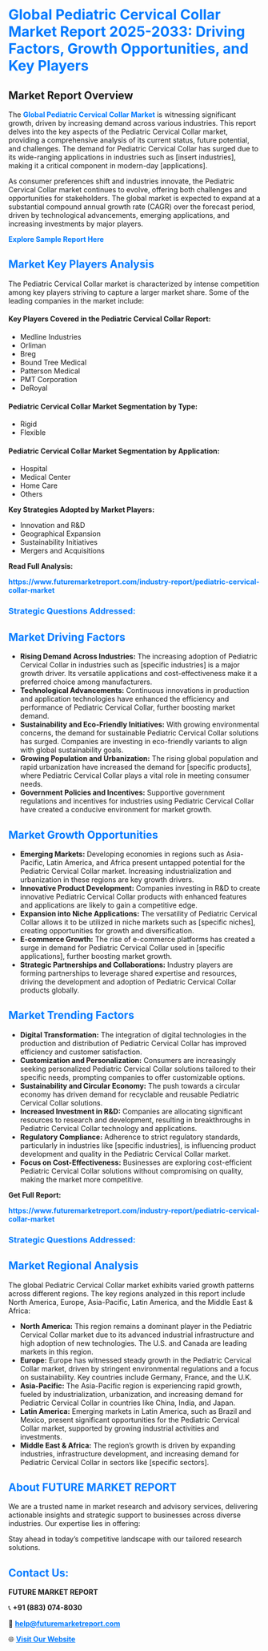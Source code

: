 <h1 style="color: #007BFF;">Global Pediatric Cervical Collar Market Report 2025-2033: Driving Factors, Growth Opportunities, and Key Players</h1>

<section id="overview">
<h2>Market Report Overview</h2>
<p>The <a href="https://www.futuremarketreport.com/industry-report/pediatric-cervical-collar-market" style="color: #007BFF; text-decoration: none;"><strong>Global Pediatric Cervical Collar Market</strong></a> is witnessing significant growth, driven by increasing demand across various industries. This report delves into the key aspects of the Pediatric Cervical Collar market, providing a comprehensive analysis of its current status, future potential, and challenges. The demand for Pediatric Cervical Collar has surged due to its wide-ranging applications in industries such as [insert industries], making it a critical component in modern-day [applications].</p>
<p>As consumer preferences shift and industries innovate, the Pediatric Cervical Collar market continues to evolve, offering both challenges and opportunities for stakeholders. The global market is expected to expand at a substantial compound annual growth rate (CAGR) over the forecast period, driven by technological advancements, emerging applications, and increasing investments by major players.</p>
</section>

<section id="overview">
<p><a href="https://www.futuremarketreport.com/request-sample/reportId=98951" style="color: #007BFF; text-decoration: none;"><strong>Explore Sample Report Here</strong></a></p>
</section>

<section id="key-players">
<h2 style="color: #007BFF;">Market Key Players Analysis</h2>
<p>The Pediatric Cervical Collar market is characterized by intense competition among key players striving to capture a larger market share. Some of the leading companies in the market include:</p>
<h4>Key Players Covered in the Pediatric Cervical Collar Report:</h4>
<ul><li>Medline Industries</li><li>Orliman</li><li>Breg</li><li>Bound Tree Medical</li><li>Patterson Medical</li><li>PMT Corporation</li><li>DeRoyal</li></ul>
<h4>Pediatric Cervical Collar Market Segmentation by Type:</h4>
<ul><li>Rigid</li><li>Flexible</li></ul>

<h4>Pediatric Cervical Collar Market Segmentation by Application:</h4>
<ul><li>Hospital</li><li>Medical Center</li><li>Home Care</li><li>Others</li></ul>
<p><strong>Key Strategies Adopted by Market Players:</strong></p>
<ul>
<li>Innovation and R&D</li>
<li>Geographical Expansion</li>
<li>Sustainability Initiatives</li>
<li>Mergers and Acquisitions</li>
</ul>
</section>

<section>
<p><strong>Read Full Analysis: </strong></p><a href="https://www.futuremarketreport.com/industry-report/pediatric-cervical-collar-market" style="color: #007BFF; text-decoration: none;"><strong>https://www.futuremarketreport.com/industry-report/pediatric-cervical-collar-market</strong></a>
<h3 style="color: #007BFF;">Strategic Questions Addressed:</h3>
</section>

<section id="driving-factors">
<h2 style="color: #007BFF;">Market Driving Factors</h2>
<ul>
<li><strong>Rising Demand Across Industries:</strong> The increasing adoption of Pediatric Cervical Collar in industries such as [specific industries] is a major growth driver. Its versatile applications and cost-effectiveness make it a preferred choice among manufacturers.</li>
<li><strong>Technological Advancements:</strong> Continuous innovations in production and application technologies have enhanced the efficiency and performance of Pediatric Cervical Collar, further boosting market demand.</li>
<li><strong>Sustainability and Eco-Friendly Initiatives:</strong> With growing environmental concerns, the demand for sustainable Pediatric Cervical Collar solutions has surged. Companies are investing in eco-friendly variants to align with global sustainability goals.</li>
<li><strong>Growing Population and Urbanization:</strong> The rising global population and rapid urbanization have increased the demand for [specific products], where Pediatric Cervical Collar plays a vital role in meeting consumer needs.</li>
<li><strong>Government Policies and Incentives:</strong> Supportive government regulations and incentives for industries using Pediatric Cervical Collar have created a conducive environment for market growth.</li>
</ul>
</section>

<section id="growth-opportunities">
<h2 style="color: #007BFF;">Market Growth Opportunities</h2>
<ul>
<li><strong>Emerging Markets:</strong> Developing economies in regions such as Asia-Pacific, Latin America, and Africa present untapped potential for the Pediatric Cervical Collar market. Increasing industrialization and urbanization in these regions are key growth drivers.</li>
<li><strong>Innovative Product Development:</strong> Companies investing in R&D to create innovative Pediatric Cervical Collar products with enhanced features and applications are likely to gain a competitive edge.</li>
<li><strong>Expansion into Niche Applications:</strong> The versatility of Pediatric Cervical Collar allows it to be utilized in niche markets such as [specific niches], creating opportunities for growth and diversification.</li>
<li><strong>E-commerce Growth:</strong> The rise of e-commerce platforms has created a surge in demand for Pediatric Cervical Collar used in [specific applications], further boosting market growth.</li>
<li><strong>Strategic Partnerships and Collaborations:</strong> Industry players are forming partnerships to leverage shared expertise and resources, driving the development and adoption of Pediatric Cervical Collar products globally.</li>
</ul>
</section>

<section id="trending-factors">
<h2 style="color: #007BFF;">Market Trending Factors</h2>
<ul>
<li><strong>Digital Transformation:</strong> The integration of digital technologies in the production and distribution of Pediatric Cervical Collar has improved efficiency and customer satisfaction.</li>
<li><strong>Customization and Personalization:</strong> Consumers are increasingly seeking personalized Pediatric Cervical Collar solutions tailored to their specific needs, prompting companies to offer customizable options.</li>
<li><strong>Sustainability and Circular Economy:</strong> The push towards a circular economy has driven demand for recyclable and reusable Pediatric Cervical Collar solutions.</li>
<li><strong>Increased Investment in R&D:</strong> Companies are allocating significant resources to research and development, resulting in breakthroughs in Pediatric Cervical Collar technology and applications.</li>
<li><strong>Regulatory Compliance:</strong> Adherence to strict regulatory standards, particularly in industries like [specific industries], is influencing product development and quality in the Pediatric Cervical Collar market.</li>
<li><strong>Focus on Cost-Effectiveness:</strong> Businesses are exploring cost-efficient Pediatric Cervical Collar solutions without compromising on quality, making the market more competitive.</li>
</ul>
</section>

<section>
<p><strong>Get Full Report: </strong></p><a href="https://www.futuremarketreport.com/industry-report/pediatric-cervical-collar-market" style="color: #007BFF; text-decoration: none;"><strong>https://www.futuremarketreport.com/industry-report/pediatric-cervical-collar-market</strong></a>
<h3 style="color: #007BFF;">Strategic Questions Addressed:</h3>
</section>


<section id="regional-analysis">
<h2 style="color: #007BFF;">Market Regional Analysis</h2>
<p>The global Pediatric Cervical Collar market exhibits varied growth patterns across different regions. The key regions analyzed in this report include North America, Europe, Asia-Pacific, Latin America, and the Middle East & Africa:</p>
<ul>
<li><strong>North America:</strong> This region remains a dominant player in the Pediatric Cervical Collar market due to its advanced industrial infrastructure and high adoption of new technologies. The U.S. and Canada are leading markets in this region.</li>
<li><strong>Europe:</strong> Europe has witnessed steady growth in the Pediatric Cervical Collar market, driven by stringent environmental regulations and a focus on sustainability. Key countries include Germany, France, and the U.K.</li>
<li><strong>Asia-Pacific:</strong> The Asia-Pacific region is experiencing rapid growth, fueled by industrialization, urbanization, and increasing demand for Pediatric Cervical Collar in countries like China, India, and Japan.</li>
<li><strong>Latin America:</strong> Emerging markets in Latin America, such as Brazil and Mexico, present significant opportunities for the Pediatric Cervical Collar market, supported by growing industrial activities and investments.</li>
<li><strong>Middle East & Africa:</strong> The region’s growth is driven by expanding industries, infrastructure development, and increasing demand for Pediatric Cervical Collar in sectors like [specific sectors].</li>
</ul>
</section>

<footer>
<h2 style="color: #007BFF;">About FUTURE MARKET REPORT</h2>
<p>We are a trusted name in market research and advisory services, delivering actionable insights and strategic support to businesses across diverse industries. Our expertise lies in offering:</p>

<p>Stay ahead in today’s competitive landscape with our tailored research solutions.</p>

<h2 style="color: #007BFF;">Contact Us:</h2>
<p><strong>FUTURE MARKET REPORT</strong></p>
<p>📞 <strong>+91 (883) 074-8030</strong></p>
<p>📧 <strong><a href="mailto:help@futuremarketreport.com" style="color: #007BFF;">help@futuremarketreport.com</a></strong></p>
<p>🌐 <strong><a href="https://www.futuremarketreport.com/" style="color: #007BFF;">Visit Our Website</a></strong></p>
</footer>